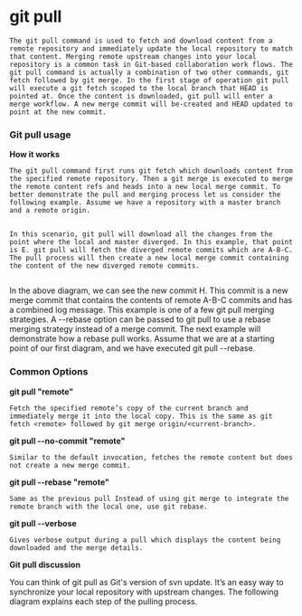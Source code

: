 # git pull

`The git pull command is used to fetch and download content from a remote repository and immediately update the local repository to match that content. Merging remote upstream changes into your local repository is a common task in Git-based collaboration work flows. The git pull command is actually a combination of two other commands, git fetch followed by git merge. In the first stage of operation git pull will execute a git fetch scoped to the local branch that HEAD is pointed at. Once the content is downloaded, git pull will enter a merge workflow. A new merge commit will be-created and HEAD updated to point at the new commit.`

### Git pull usage

**How it works**

`The git pull command first runs git fetch which downloads content from the specified remote repository. Then a git merge is executed to merge the remote content refs and heads into a new local merge commit. To better demonstrate the pull and merging process let us consider the following example. Assume we have a repository with a master branch and a remote origin.`

<img src="https://wac-cdn.atlassian.com/dam/jcr:00d011ed-03dc-440f-afc5-9b13d5e14fbf/bubble%20diagram-01.svg?cdnVersion=1109" alt="" class="lozad">

`In this scenario, git pull will download all the changes from the point where the local and master diverged. In this example, that point is E. git pull will fetch the diverged remote commits which are A-B-C. The pull process will then create a new local merge commit containing the content of the new diverged remote commits.`

<img src="https://wac-cdn.atlassian.com/dam/jcr:b3a663dc-1985-40df-b0a5-c6bcbacd71af/bubble%20diagram-02.svg?cdnVersion=1109" alt="" class="lozad">

In the above diagram, we can see the new commit H. This commit is a new merge commit that contains the contents of remote A-B-C commits and has a combined log message. This example is one of a few git pull merging strategies. A --rebase option can be passed to git pull to use a rebase merging strategy instead of a merge commit. The next example will demonstrate how a rebase pull works. Assume that we are at a starting point of our first diagram, and we have executed git pull --rebase.

### Common Options

**git pull "remote"**

`Fetch the specified remote’s copy of the current branch and immediately merge it into the local copy. This is the same as git fetch <remote> followed by git merge origin/<current-branch>.`

**git pull --no-commit "remote"**

`Similar to the default invocation, fetches the remote content but does not create a new merge commit.`

**git pull --rebase "remote"**

`Same as the previous pull Instead of using git merge to integrate the remote branch with the local one, use git rebase.`

**git pull --verbose**

`Gives verbose output during a pull which displays the content being downloaded and the merge details.`

**Git pull discussion**

You can think of git pull as Git's version of svn update. It’s an easy way to synchronize your local repository with upstream changes. The following diagram explains each step of the pulling process.
